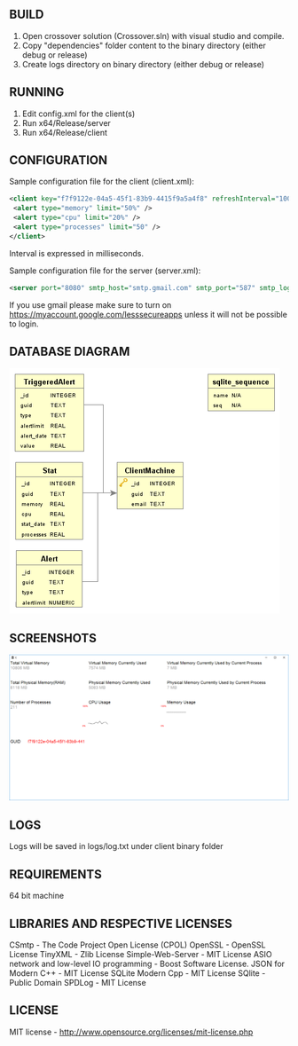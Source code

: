 BUILD
--------

1) Open crossover solution (Crossover.sln) with visual studio and compile.
2) Copy "dependencies" folder content to the binary directory (either debug or release)
3) Create logs directory on binary directory (either debug or release)

RUNNING
--------

1) Edit config.xml for the client(s)
2) Run x64/Release/server
3) Run x64/Release/client

CONFIGURATION
------------

Sample configuration file for the client (client.xml):

```xml
<client key="f7f9122e-04a5-45f1-83b9-4415f9a5a4f8" refreshInterval="1000" alertInterval="5000" host="localhost:8080" mail="crossovertestcpp@gmail.com">
 <alert type="memory" limit="50%" />
 <alert type="cpu" limit="20%" />
 <alert type="processes" limit="50" />
</client>
```

Interval is expressed in milliseconds.

Sample configuration file for the server (server.xml):

```xml
<server port="8080" smtp_host="smtp.gmail.com" smtp_port="587" smtp_login="crossovertestcpp@gmail.com" smtp_password="yD2JaL3gKu2uGhzW" smtp_sender="crossover test" smtp_sender_mail="crossovertestcpp@gmail.com"/>
```

If you use gmail please make sure to turn on https://myaccount.google.com/lesssecureapps unless it will not be possible to login.

DATABASE DIAGRAM
---------------
![alt er diagaram](https://raw.githubusercontent.com/valdirSalgueiro/CrossoverProject/master/er.png)

SCREENSHOTS
---------------
![alt er diagaram](https://raw.githubusercontent.com/valdirSalgueiro/CrossoverProject/master/screenshot.png)

LOGS
------------

Logs will be saved in logs/log.txt under client binary folder

REQUIREMENTS
--------

64 bit machine

LIBRARIES AND RESPECTIVE LICENSES
----------

CSmtp - The Code Project Open License (CPOL)
OpenSSL - OpenSSL License
TinyXML - Zlib License
Simple-Web-Server - MIT License
ASIO network and low-level IO programming -  Boost Software License.
JSON for Modern C++ - MIT License
SQLite Modern Cpp - MIT License
SQlite - Public Domain
SPDLog - MIT License

LICENSE
----------

MIT license - http://www.opensource.org/licenses/mit-license.php

